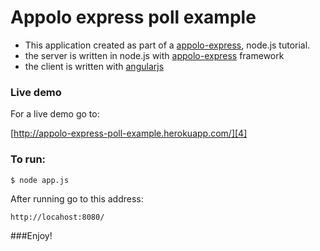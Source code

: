 Appolo express poll example
===

- This application created as part of a [appolo-express][1], node.js tutorial.
- the server is written in node.js with [appolo-express][2] framework
- the client is written with [angularjs][3]

### Live demo

For a live demo go to:

[http://appolo-express-poll-example.herokuapp.com/][4]

### To run:


	$ node app.js
	
After running go to this address:

	http://locahost:8080/
	


	
	
###Enjoy!


  [1]: https://github.com/shmoop207/appolo-express
  [2]: https://github.com/shmoop207/appolo-express
  [3]: https://angularjs.org/
  [4]: http://appolo-express-poll-example.herokuapp.com/